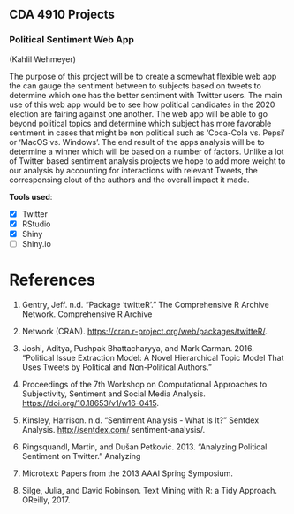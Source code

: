 ## CDA 4910 Projects


### Political Sentiment Web App
(Kahlil Wehmeyer)

The purpose of this project will be to create a somewhat flexible web app the can gauge the sentiment
between to subjects based on tweets to determine which one has the better sentiment with Twitter users.
The main use of this web app would be to see how political candidates in the 2020 election are fairing
against one another. The web app will be able to go beyond political topics and determine which subject
has more favorable sentiment in cases that might be non political such as ‘Coca-Cola vs. Pepsi’ or ‘MacOS
vs. Windows’. The end result of the apps analysis will be to determine a winner which will be based on a
number of factors. Unlike a lot of Twitter based sentiment analysis projects we hope to add more weight to
our analysis by accounting for interactions with relevant Tweets, the corresponsing clout of the authors and
the overall impact it made.

**Tools used**:
- [x] Twitter
- [x] RStudio
- [x] Shiny
- [ ] Shiny.io

# References
1. Gentry, Jeff. n.d. “Package ‘twitteR’.” The Comprehensive R Archive Network. Comprehensive R Archive

2. Network (CRAN). https://cran.r-project.org/web/packages/twitteR/.

3. Joshi, Aditya, Pushpak Bhattacharyya, and Mark Carman. 2016. “Political Issue Extraction Model: A
Novel Hierarchical Topic Model That Uses Tweets by Political and Non-Political Authors.” 

4. Proceedings of the 7th Workshop on Computational Approaches to Subjectivity, Sentiment and Social Media Analysis.
https://doi.org/10.18653/v1/w16-0415.

5. Kinsley, Harrison. n.d. “Sentiment Analysis - What Is It?” Sentdex Analysis. http://sentdex.com/
sentiment-analysis/.

6. Ringsquandl, Martin, and Dušan Petković. 2013. “Analyzing Political Sentiment on Twitter.” Analyzing

7. Microtext: Papers from the 2013 AAAI Spring Symposium.

8. Silge, Julia, and David Robinson. Text Mining with R: a Tidy Approach. OReilly, 2017.
